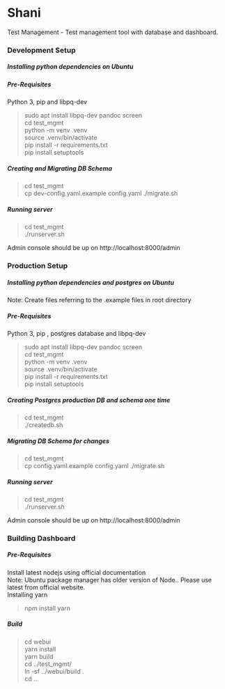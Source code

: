 # Shani

Test Management - Test management tool with database and dashboard.

### **Development Setup**

##### **Installing python dependencies on Ubuntu**<br>

##### **Pre-Requisites**</br>
Python 3, pip and libpq-dev </br>
> sudo apt install libpq-dev pandoc screen</br>
> cd test_mgmt</br>
> python -m venv .venv</br>
> source .venv/bin/activate</br>
> pip install -r requirements.txt</br>
> pip install setuptools</br>

##### **Creating and Migrating DB Schema**</br>

> cd test_mgmt</br>
> cp dev-config.yaml.example config.yaml
> ./migrate.sh</br>

##### **Running server**

> cd test_mgmt</br>
> ./runserver.sh</br>

Admin console should be up on http://localhost:8000/admin

### **Production Setup**

##### **Installing python dependencies and postgres on Ubuntu**<br>
Note: Create files referring to the .example files in root directory</br>
##### **Pre-Requisites**</br>
Python 3, pip , postgres database and libpq-dev </br>
> sudo apt install libpq-dev pandoc screen</br>
> cd test_mgmt</br>
> python -m venv .venv</br>
> source .venv/bin/activate</br>
> pip install -r requirements.txt</br>
> pip install setuptools</br>

##### **Creating Postgres production DB and schema one time**</br>
> cd test_mgmt</br>
> ./createdb.sh

##### **Migrating DB Schema for changes**</br>
> cd test_mgmt</br>
> cp config.yaml.example config.yaml
> ./migrate.sh

##### **Running server**</br>
> cd test_mgmt</br>
> ./runserver.sh

Admin console should be up on http://localhost:8000/admin

### **Building Dashboard**

##### **Pre-Requisites**</br>

Install latest nodejs using official documentation</br>
Note: Ubuntu package manager has older version of Node.. Please use latest from official website.</br>
Installing yarn</br>
> npm install yarn</br>

##### **Build**</br>

> cd webui</br>
> yarn install</br>
> yarn build </br>
> cd ../test_mgmt/</br>
> ln -sf ../webui/build .</br>
> cd ..</br>
